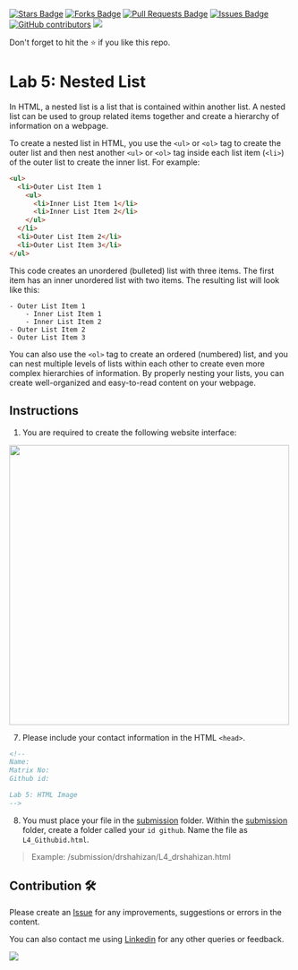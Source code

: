 <a href="https://github.com/drshahizan/learn-php/stargazers"><img src="https://img.shields.io/github/stars/drshahizan/learn-php" alt="Stars Badge"/></a>
<a href="https://github.com/drshahizan/learn-php/network/members"><img src="https://img.shields.io/github/forks/drshahizan/learn-php" alt="Forks Badge"/></a>
<a href="https://github.com/drshahizan/learn-php/pulls"><img src="https://img.shields.io/github/issues-pr/drshahizan/learn-php" alt="Pull Requests Badge"/></a>
<a href="https://github.com/drshahizan/learn-php/issues"><img src="https://img.shields.io/github/issues/drshahizan/learn-php" alt="Issues Badge"/></a>
<a href="https://github.com/drshahizan/learn-php/graphs/contributors"><img alt="GitHub contributors" src="https://img.shields.io/github/contributors/drshahizan/learn-php?color=2b9348"></a>
![](https://visitor-badge.glitch.me/badge?page_id=drshahizan/learn-php)

Don't forget to hit the :star: if you like this repo.

# Lab 5: Nested List

In HTML, a nested list is a list that is contained within another list. A nested list can be used to group related items together and create a hierarchy of information on a webpage.

To create a nested list in HTML, you use the `<ul>` or `<ol>` tag to create the outer list and then nest another `<ul>` or `<ol>` tag inside each list item (`<li>`) of the outer list to create the inner list. For example:

```html
<ul>
  <li>Outer List Item 1
    <ul>
      <li>Inner List Item 1</li>
      <li>Inner List Item 2</li>
    </ul>
  </li>
  <li>Outer List Item 2</li>
  <li>Outer List Item 3</li>
</ul>
```
  
This code creates an unordered (bulleted) list with three items. The first item has an inner unordered list with two items. The resulting list will look like this:
```
- Outer List Item 1
    - Inner List Item 1
    - Inner List Item 2
- Outer List Item 2
- Outer List Item 3
```

  You can also use the `<ol>` tag to create an ordered (numbered) list, and you can nest multiple levels of lists within each other to create even more complex hierarchies of information. By properly nesting your lists, you can create well-organized and easy-to-read content on your webpage.

## Instructions
1. You are required to create the following website interface:
<img src="https://github.com/drshahizan/learn-php/blob/main/lab/html/lab5/download/lab5.png"  height="500" />


7. Please include your contact information in the HTML `<head>`.

```html
<!--
Name:
Matrix No:
Github id:

Lab 5: HTML Image
-->
```

8. You must place your file in the [submission](./submission) folder. Within the [submission](./submission) folder, create a folder called your `id github`. Name the file as `L4_Githubid.html`.
  > Example: 
  > /submission/drshahizan/L4_drshahizan.html


## Contribution 🛠️
Please create an [Issue](https://github.com/drshahizan/learn-php/issues) for any improvements, suggestions or errors in the content.

You can also contact me using [Linkedin](https://www.linkedin.com/in/drshahizan/) for any other queries or feedback.

![](https://visitor-badge.glitch.me/badge?page_id=drshahizan)
